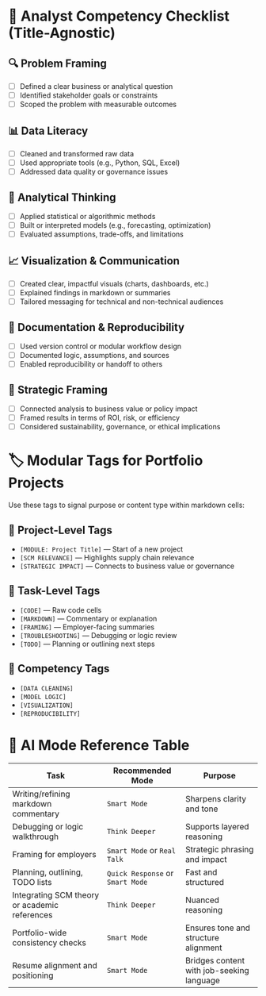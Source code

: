 # 🧠 Analyst Competency Checklist (Title-Agnostic)

## 🔍 Problem Framing
- [ ] Defined a clear business or analytical question
- [ ] Identified stakeholder goals or constraints
- [ ] Scoped the problem with measurable outcomes

## 📊 Data Literacy
- [ ] Cleaned and transformed raw data
- [ ] Used appropriate tools (e.g., Python, SQL, Excel)
- [ ] Addressed data quality or governance issues

## 🧠 Analytical Thinking
- [ ] Applied statistical or algorithmic methods
- [ ] Built or interpreted models (e.g., forecasting, optimization)
- [ ] Evaluated assumptions, trade-offs, and limitations

## 📈 Visualization & Communication
- [ ] Created clear, impactful visuals (charts, dashboards, etc.)
- [ ] Explained findings in markdown or summaries
- [ ] Tailored messaging for technical and non-technical audiences

## 🧾 Documentation & Reproducibility
- [ ] Used version control or modular workflow design
- [ ] Documented logic, assumptions, and sources
- [ ] Enabled reproducibility or handoff to others

## 🧭 Strategic Framing
- [ ] Connected analysis to business value or policy impact
- [ ] Framed results in terms of ROI, risk, or efficiency
- [ ] Considered sustainability, governance, or ethical implications

# 🏷️ Modular Tags for Portfolio Projects

Use these tags to signal purpose or content type within markdown cells:

## 📁 Project-Level Tags
- `[MODULE: Project Title]` — Start of a new project
- `[SCM RELEVANCE]` — Highlights supply chain relevance
- `[STRATEGIC IMPACT]` — Connects to business value or governance

## 🔧 Task-Level Tags
- `[CODE]` — Raw code cells
- `[MARKDOWN]` — Commentary or explanation
- `[FRAMING]` — Employer-facing summaries
- `[TROUBLESHOOTING]` — Debugging or logic review
- `[TODO]` — Planning or outlining next steps

## 🧠 Competency Tags
- `[DATA CLEANING]`
- `[MODEL LOGIC]`
- `[VISUALIZATION]`
- `[REPRODUCIBILITY]`

# 🤖 AI Mode Reference Table

| Task | Recommended Mode | Purpose |
|------|------------------|---------|
| Writing/refining markdown commentary | `Smart Mode` | Sharpens clarity and tone |
| Debugging or logic walkthrough | `Think Deeper` | Supports layered reasoning |
| Framing for employers | `Smart Mode` or `Real Talk` | Strategic phrasing and impact |
| Planning, outlining, TODO lists | `Quick Response` or `Smart Mode` | Fast and structured |
| Integrating SCM theory or academic references | `Think Deeper` | Nuanced reasoning |
| Portfolio-wide consistency checks | `Smart Mode` | Ensures tone and structure alignment |
| Resume alignment and positioning | `Smart Mode` | Bridges content with job-seeking language |
